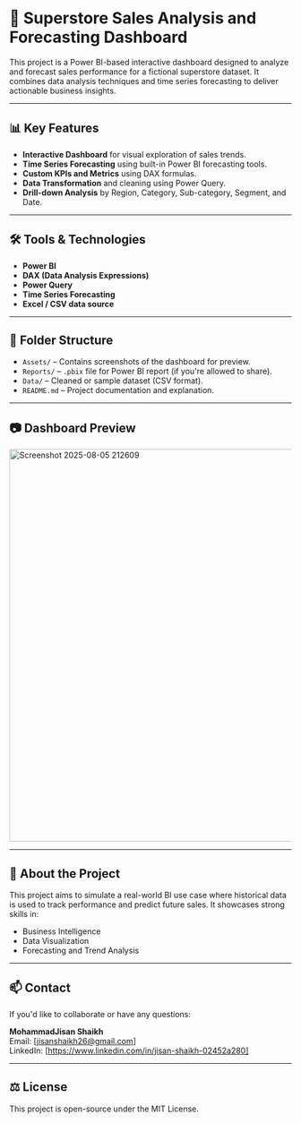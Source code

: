 # 🧾 Superstore Sales Analysis and Forecasting Dashboard

This project is a Power BI-based interactive dashboard designed to analyze and forecast sales performance for a fictional superstore dataset. It combines data analysis techniques and time series forecasting to deliver actionable business insights.

---

## 📊 Key Features

- **Interactive Dashboard** for visual exploration of sales trends.
- **Time Series Forecasting** using built-in Power BI forecasting tools.
- **Custom KPIs and Metrics** using DAX formulas.
- **Data Transformation** and cleaning using Power Query.
- **Drill-down Analysis** by Region, Category, Sub-category, Segment, and Date.

---

## 🛠️ Tools & Technologies

- **Power BI**
- **DAX (Data Analysis Expressions)**
- **Power Query**
- **Time Series Forecasting**
- **Excel / CSV data source**

---

## 📁 Folder Structure

- `Assets/` – Contains screenshots of the dashboard for preview.
- `Reports/` – `.pbix` file for Power BI report (if you're allowed to share).
- `Data/` – Cleaned or sample dataset (CSV format).
- `README.md` – Project documentation and explanation.

---

## 📷 Dashboard Preview

<img width="1246" height="701" alt="Screenshot 2025-08-05 212609" src="https://github.com/user-attachments/assets/0755acda-dddf-4021-8abc-c77410c8e3b8" />


---

## 📌 About the Project

This project aims to simulate a real-world BI use case where historical data is used to track performance and predict future sales. It showcases strong skills in:

- Business Intelligence
- Data Visualization
- Forecasting and Trend Analysis

---

## 📫 Contact

If you'd like to collaborate or have any questions:

**MohammadJisan Shaikh**  
Email: [jisanshaikh26@gmail.com]  
LinkedIn: [https://www.linkedin.com/in/jisan-shaikh-02452a280]

---

## ⚖️ License

This project is open-source under the MIT License.
